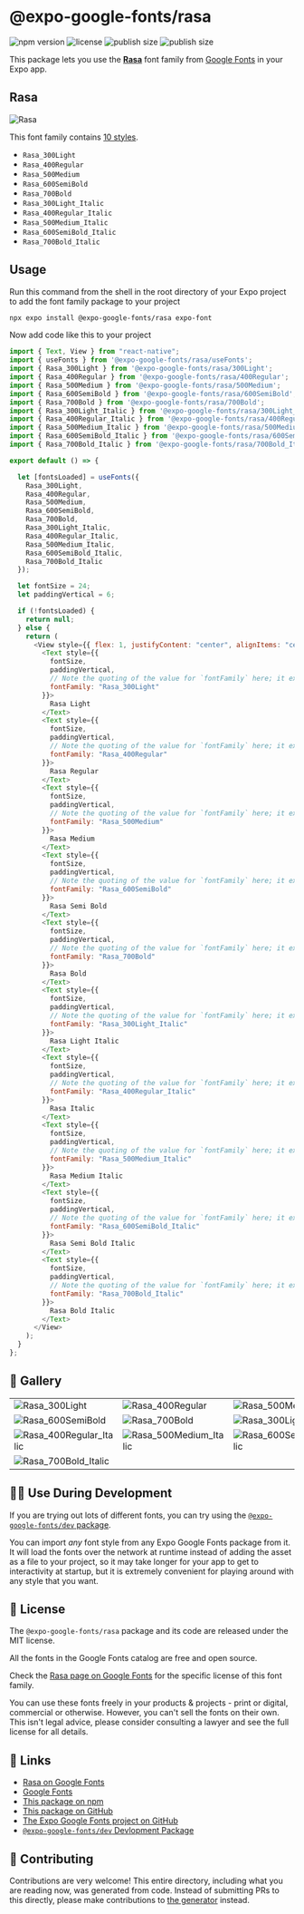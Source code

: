 # @expo-google-fonts/rasa

![npm version](https://flat.badgen.net/npm/v/@expo-google-fonts/rasa)
![license](https://flat.badgen.net/github/license/expo/google-fonts)
![publish size](https://flat.badgen.net/packagephobia/install/@expo-google-fonts/rasa)
![publish size](https://flat.badgen.net/packagephobia/publish/@expo-google-fonts/rasa)

This package lets you use the [**Rasa**](https://fonts.google.com/specimen/Rasa) font family from [Google Fonts](https://fonts.google.com/) in your Expo app.

## Rasa

![Rasa](./font-family.png)

This font family contains [10 styles](#-gallery).

- `Rasa_300Light`
- `Rasa_400Regular`
- `Rasa_500Medium`
- `Rasa_600SemiBold`
- `Rasa_700Bold`
- `Rasa_300Light_Italic`
- `Rasa_400Regular_Italic`
- `Rasa_500Medium_Italic`
- `Rasa_600SemiBold_Italic`
- `Rasa_700Bold_Italic`

## Usage

Run this command from the shell in the root directory of your Expo project to add the font family package to your project

```sh
npx expo install @expo-google-fonts/rasa expo-font
```

Now add code like this to your project

```js
import { Text, View } from "react-native";
import { useFonts } from '@expo-google-fonts/rasa/useFonts';
import { Rasa_300Light } from '@expo-google-fonts/rasa/300Light';
import { Rasa_400Regular } from '@expo-google-fonts/rasa/400Regular';
import { Rasa_500Medium } from '@expo-google-fonts/rasa/500Medium';
import { Rasa_600SemiBold } from '@expo-google-fonts/rasa/600SemiBold';
import { Rasa_700Bold } from '@expo-google-fonts/rasa/700Bold';
import { Rasa_300Light_Italic } from '@expo-google-fonts/rasa/300Light_Italic';
import { Rasa_400Regular_Italic } from '@expo-google-fonts/rasa/400Regular_Italic';
import { Rasa_500Medium_Italic } from '@expo-google-fonts/rasa/500Medium_Italic';
import { Rasa_600SemiBold_Italic } from '@expo-google-fonts/rasa/600SemiBold_Italic';
import { Rasa_700Bold_Italic } from '@expo-google-fonts/rasa/700Bold_Italic';

export default () => {

  let [fontsLoaded] = useFonts({
    Rasa_300Light, 
    Rasa_400Regular, 
    Rasa_500Medium, 
    Rasa_600SemiBold, 
    Rasa_700Bold, 
    Rasa_300Light_Italic, 
    Rasa_400Regular_Italic, 
    Rasa_500Medium_Italic, 
    Rasa_600SemiBold_Italic, 
    Rasa_700Bold_Italic
  });

  let fontSize = 24;
  let paddingVertical = 6;

  if (!fontsLoaded) {
    return null;
  } else {
    return (
      <View style={{ flex: 1, justifyContent: "center", alignItems: "center" }}>
        <Text style={{
          fontSize,
          paddingVertical,
          // Note the quoting of the value for `fontFamily` here; it expects a string!
          fontFamily: "Rasa_300Light"
        }}>
          Rasa Light
        </Text>
        <Text style={{
          fontSize,
          paddingVertical,
          // Note the quoting of the value for `fontFamily` here; it expects a string!
          fontFamily: "Rasa_400Regular"
        }}>
          Rasa Regular
        </Text>
        <Text style={{
          fontSize,
          paddingVertical,
          // Note the quoting of the value for `fontFamily` here; it expects a string!
          fontFamily: "Rasa_500Medium"
        }}>
          Rasa Medium
        </Text>
        <Text style={{
          fontSize,
          paddingVertical,
          // Note the quoting of the value for `fontFamily` here; it expects a string!
          fontFamily: "Rasa_600SemiBold"
        }}>
          Rasa Semi Bold
        </Text>
        <Text style={{
          fontSize,
          paddingVertical,
          // Note the quoting of the value for `fontFamily` here; it expects a string!
          fontFamily: "Rasa_700Bold"
        }}>
          Rasa Bold
        </Text>
        <Text style={{
          fontSize,
          paddingVertical,
          // Note the quoting of the value for `fontFamily` here; it expects a string!
          fontFamily: "Rasa_300Light_Italic"
        }}>
          Rasa Light Italic
        </Text>
        <Text style={{
          fontSize,
          paddingVertical,
          // Note the quoting of the value for `fontFamily` here; it expects a string!
          fontFamily: "Rasa_400Regular_Italic"
        }}>
          Rasa Italic
        </Text>
        <Text style={{
          fontSize,
          paddingVertical,
          // Note the quoting of the value for `fontFamily` here; it expects a string!
          fontFamily: "Rasa_500Medium_Italic"
        }}>
          Rasa Medium Italic
        </Text>
        <Text style={{
          fontSize,
          paddingVertical,
          // Note the quoting of the value for `fontFamily` here; it expects a string!
          fontFamily: "Rasa_600SemiBold_Italic"
        }}>
          Rasa Semi Bold Italic
        </Text>
        <Text style={{
          fontSize,
          paddingVertical,
          // Note the quoting of the value for `fontFamily` here; it expects a string!
          fontFamily: "Rasa_700Bold_Italic"
        }}>
          Rasa Bold Italic
        </Text>
      </View>
    );
  }
};
```

## 🔡 Gallery


||||
|-|-|-|
|![Rasa_300Light](./300Light/Rasa_300Light.ttf.png)|![Rasa_400Regular](./400Regular/Rasa_400Regular.ttf.png)|![Rasa_500Medium](./500Medium/Rasa_500Medium.ttf.png)||
|![Rasa_600SemiBold](./600SemiBold/Rasa_600SemiBold.ttf.png)|![Rasa_700Bold](./700Bold/Rasa_700Bold.ttf.png)|![Rasa_300Light_Italic](./300Light_Italic/Rasa_300Light_Italic.ttf.png)||
|![Rasa_400Regular_Italic](./400Regular_Italic/Rasa_400Regular_Italic.ttf.png)|![Rasa_500Medium_Italic](./500Medium_Italic/Rasa_500Medium_Italic.ttf.png)|![Rasa_600SemiBold_Italic](./600SemiBold_Italic/Rasa_600SemiBold_Italic.ttf.png)||
|![Rasa_700Bold_Italic](./700Bold_Italic/Rasa_700Bold_Italic.ttf.png)||||


## 👩‍💻 Use During Development

If you are trying out lots of different fonts, you can try using the [`@expo-google-fonts/dev` package](https://github.com/expo/google-fonts/tree/master/font-packages/dev#readme).

You can import _any_ font style from any Expo Google Fonts package from it. It will load the fonts over the network at runtime instead of adding the asset as a file to your project, so it may take longer for your app to get to interactivity at startup, but it is extremely convenient for playing around with any style that you want.


## 📖 License

The `@expo-google-fonts/rasa` package and its code are released under the MIT license.

All the fonts in the Google Fonts catalog are free and open source.

Check the [Rasa page on Google Fonts](https://fonts.google.com/specimen/Rasa) for the specific license of this font family.

You can use these fonts freely in your products & projects - print or digital, commercial or otherwise. However, you can't sell the fonts on their own. This isn't legal advice, please consider consulting a lawyer and see the full license for all details.

## 🔗 Links

- [Rasa on Google Fonts](https://fonts.google.com/specimen/Rasa)
- [Google Fonts](https://fonts.google.com/)
- [This package on npm](https://www.npmjs.com/package/@expo-google-fonts/rasa)
- [This package on GitHub](https://github.com/expo/google-fonts/tree/master/font-packages/rasa)
- [The Expo Google Fonts project on GitHub](https://github.com/expo/google-fonts)
- [`@expo-google-fonts/dev` Devlopment Package](https://github.com/expo/google-fonts/tree/master/font-packages/dev)

## 🤝 Contributing

Contributions are very welcome! This entire directory, including what you are reading now, was generated from code. Instead of submitting PRs to this directly, please make contributions to [the generator](https://github.com/expo/google-fonts/tree/master/packages/generator) instead.
